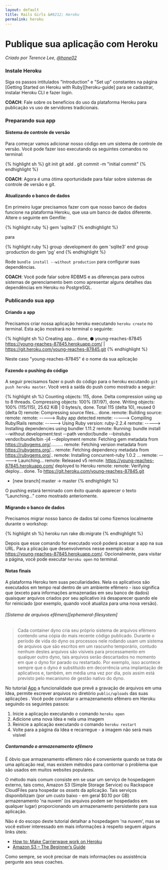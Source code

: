 ```yaml
---
layout: default
title: Rails Girls &#8212; Heroku
permalink: heroku
---
```


# Publique sua aplicação com Heroku

*Criado por Terence Lee, [@hone02](https://twitter.com/hone02)*

### Instale Heroku

Siga os passos intitulados "Introduction" e "Set up" constantes na página
[Getting Started on Heroku with Ruby][heroku-guide] para se cadastrar, instalar Heroku CLI e fazer login.

__COACH__: Fale sobre os benefícios do uso da plataforma Heroku para publicação vs uso de servidores tradicionais.

[Guia heroku]: https://devcenter.heroku.com/articles/getting-started-with-ruby#introduction

### Preparando sua app

#### Sistema de controle de versão

Para começar vamos adicionar nosso código em um sistema de controle de versão. Você pode fazer isso executando os seguintes comandos no terminal: 

{% highlight sh %}
git init
git add .
git commit -m "initial commit"
{% endhighlight %}

__COACH__: Agora é uma ótima oportunidade para falar sobre sistemas de controle de versão e git.

#### Atualizando o banco de dados

Em primeiro lugar precisamos fazer com que nosso banco de dados funcione na plataforma Heroku, que usa um banco de dados diferente. Altere o seguinte em Gemfile:

{% highlight ruby %}
gem 'sqlite3'
{% endhighlight %}

para

{% highlight ruby %}
group :development do
  gem 'sqlite3'
end
group :production do
  gem 'pg'
end
{% endhighlight %}

Rode `bundle install --without production` para configurar suas dependências.

__COACH__: Você pode falar sobre RDBMS e as diferenças para outros sistemas de gerenciamento bem como  apresentar alguns detalhes das dependências em Heroku no PostgreSQL.

### Publicando sua app

#### Criando a app

Precisamos criar nossa aplicação heroku executando `heroku create` no terminal.
Esta ação mostrará no terminal o seguinte:

{% highlight sh %}
Creating app... done, ⬢ young-reaches-87845
https://young-reaches-87845.herokuapp.com/ | https://git.heroku.com/young-reaches-87845.git
{% endhighlight %}

Neste caso  "young-reaches-87845" é o nome da sua aplicação

#### Fazendo o pushing do código

A seguir precisamos fazer o push do código para o heroku excutando `git push heroku master`. Você verá a saída do push como mostrado a seguir:

{% highlight sh %}
Counting objects: 115, done.
Delta compression using up to 8 threads.
Compressing objects: 100% (97/97), done.
Writing objects: 100% (115/115), 25.62 KiB | 0 bytes/s, done.
Total 115 (delta 10), reused 0 (delta 0)
remote: Compressing source files... done.
remote: Building source:
remote:
remote: -----> Ruby app detected
remote: -----> Compiling Ruby/Rails
remote: -----> Using Ruby version: ruby-2.2.4
remote: -----> Installing dependencies using bundler 1.11.2
remote:        Running: bundle install --without development:test --path vendor/bundle --binstubs vendor/bundle/bin -j4 --deployment
remote:        Fetching gem metadata from https://rubygems.org/..........
remote:        Fetching version metadata from https://rubygems.org/...
remote:        Fetching dependency metadata from https://rubygems.org/..
remote:        Installing concurrent-ruby 1.0.2
...
remote: -----> Launching...
remote:        Released v5
remote:        https://young-reaches-87845.herokuapp.com/ deployed to Heroku
remote:
remote: Verifying deploy... done.
To https://git.heroku.com/young-reaches-87845.git
 * [new branch]      master -> master
{% endhighlight %}

O pushing estará terminado com êxito quando aparecer o texto “Launching…” como mostrado anteriomente.

#### Migrando o banco de dados

Precisamos migrar nosso banco de dados tal como fizemos localmente durante o workshop:

{% highlight sh %}
heroku run rake db:migrate
{% endhighlight %}

Depois que esse comando for executado você poderá acessar a app na sua URL. Para a plicação que desenvolvemos nesse exemplo abra: <https://young-reaches-87845.herokuapp.com/>.
Opcionalmente, para visitar a página, você pode executar `heroku open` no terminal.

#### Notas finais

A plataforma Heroku tem suas peculiaridades. Nela os aplicativos são executados em tempo real dentro de um ambiente efêmero - isso significa que (exceto para informações armazenadas em seu banco de dados) quaisquer arquivos criados por seu aplicativo irá desaparecer quando ele for reiniciado (por exemplo, quando você atualiza para uma nova versão).

###### [Sistema de arquivos efêmero][ephemeral-filesystem]

> Cada container dyno cria seu próprio sistema de arquivos efêmero contendo uma cópia 
> do mais recente código publicado. Durante o período de vida do dyno os processos nele rodando
> usam um sistema de arquivos que são escritos em um rascunho temporário, contudo nenhum destes arquivos
> são visíveis para processamento em qualquer outro dyno, tais arquivos serão
> descartados no momento em que o dyno for parado ou restartado. Por exemplo, isso
> acontece sempre que o dyno é substituido em decorrência uma implantação de aplicativos e, também,
> em média uma vez por dia, pois assim está previsto pelo mecanismo de gestão nativo do dyno.

No tutorial [App](/app)  a funcionalidade que prevê a gravação de arquivos em uma Idea, permite escrever arquivos no diretório  `public/uploads` das suas aplicações . Você pode constatar o armazenamento efêmero em Heroku seguindo os seguintes passos:

1. Inicie a aplicação executando o comando `heroku open`
2. Adicione uma nova Idea e nela uma imagem
3. Reinicie a aplicação executando o comando `heroku restart`
4. Volte para a página da Idea e recarregue - a imagem não será mais visível

[sistema de arquivos efêmero]: https://devcenter.heroku.com/articles/dynos#ephemeral-filesystem

##### Contornando o armazenamento efêmero

É óbvio que armazenamento efêmero não é conveniente quando se trata de uma aplicação real, mas existem métodos para contornar o problema que são usados em muitos websites populares.

O método mais comum consiste em se usar um serviço de hospedagem externo, tais como,  Amazon S3 (Simple Storage Service) ou Rackspace CloudFiles para hospedar os *assets* da aplicação. Tais serviços disponibilizam  (por um custo baixo - em geral $0.10 por GB) armazenamento 'na nuvem'  (os arquivos podem ser hospedados em qualquer lugar) proporcionando um armazenamento persistente para sua aplicação.

Não é do escopo deste tutorial detalhar a hospedagem 'na nuvem', mas se você estiver interessado em mais informações à respeito seguem alguns links úteis:

* [How to: Make Carrierwave work on Heroku](https://github.com/carrierwaveuploader/carrierwave/wiki/How-to%3A-Make-Carrierwave-work-on-Heroku)
* [Amazon S3 – The Beginner’s Guide](http://www.hongkiat.com/blog/amazon-s3-the-beginners-guide/)

Como sempre, se você precisar de mais informações ou assistência pergunte aos seus coaches.
